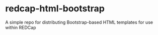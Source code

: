 # redcap-html-bootstrap
A simple repo for distributing Bootstrap-based HTML templates for use within REDCap
